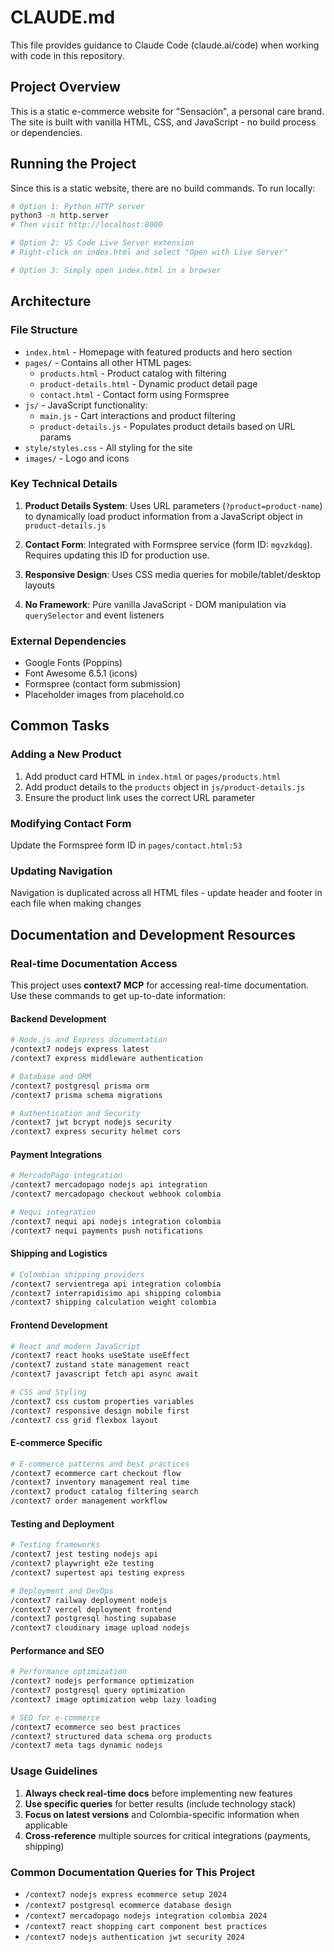 # CLAUDE.md

This file provides guidance to Claude Code (claude.ai/code) when working with code in this repository.

## Project Overview

This is a static e-commerce website for "Sensación", a personal care brand. The site is built with vanilla HTML, CSS, and JavaScript - no build process or dependencies.

## Running the Project

Since this is a static website, there are no build commands. To run locally:

```bash
# Option 1: Python HTTP server
python3 -m http.server
# Then visit http://localhost:8000

# Option 2: VS Code Live Server extension
# Right-click on index.html and select "Open with Live Server"

# Option 3: Simply open index.html in a browser
```

## Architecture

### File Structure
- `index.html` - Homepage with featured products and hero section
- `pages/` - Contains all other HTML pages:
  - `products.html` - Product catalog with filtering
  - `product-details.html` - Dynamic product detail page
  - `contact.html` - Contact form using Formspree
- `js/` - JavaScript functionality:
  - `main.js` - Cart interactions and product filtering
  - `product-details.js` - Populates product details based on URL params
- `style/styles.css` - All styling for the site
- `images/` - Logo and icons

### Key Technical Details

1. **Product Details System**: Uses URL parameters (`?product=product-name`) to dynamically load product information from a JavaScript object in `product-details.js`

2. **Contact Form**: Integrated with Formspree service (form ID: `mgvzkdqg`). Requires updating this ID for production use.

3. **Responsive Design**: Uses CSS media queries for mobile/tablet/desktop layouts

4. **No Framework**: Pure vanilla JavaScript - DOM manipulation via `querySelector` and event listeners

### External Dependencies
- Google Fonts (Poppins)
- Font Awesome 6.5.1 (icons)
- Formspree (contact form submission)
- Placeholder images from placehold.co

## Common Tasks

### Adding a New Product
1. Add product card HTML in `index.html` or `pages/products.html`
2. Add product details to the `products` object in `js/product-details.js`
3. Ensure the product link uses the correct URL parameter

### Modifying Contact Form
Update the Formspree form ID in `pages/contact.html:53`

### Updating Navigation
Navigation is duplicated across all HTML files - update header and footer in each file when making changes

## Documentation and Development Resources

### Real-time Documentation Access
This project uses **context7 MCP** for accessing real-time documentation. Use these commands to get up-to-date information:

#### Backend Development
```bash
# Node.js and Express documentation
/context7 nodejs express latest
/context7 express middleware authentication

# Database and ORM
/context7 postgresql prisma orm
/context7 prisma schema migrations

# Authentication and Security
/context7 jwt bcrypt nodejs security
/context7 express security helmet cors
```

#### Payment Integrations
```bash
# MercadoPago integration
/context7 mercadopago nodejs api integration
/context7 mercadopago checkout webhook colombia

# Nequi integration  
/context7 nequi api nodejs integration colombia
/context7 nequi payments push notifications
```

#### Shipping and Logistics
```bash
# Colombian shipping providers
/context7 servientrega api integration colombia
/context7 interrapidisimo api shipping colombia
/context7 shipping calculation weight colombia
```

#### Frontend Development
```bash
# React and modern JavaScript
/context7 react hooks useState useEffect
/context7 zustand state management react
/context7 javascript fetch api async await

# CSS and Styling
/context7 css custom properties variables
/context7 responsive design mobile first
/context7 css grid flexbox layout
```

#### E-commerce Specific
```bash
# E-commerce patterns and best practices
/context7 ecommerce cart checkout flow
/context7 inventory management real time
/context7 product catalog filtering search
/context7 order management workflow
```

#### Testing and Deployment
```bash
# Testing frameworks
/context7 jest testing nodejs api
/context7 playwright e2e testing
/context7 supertest api testing express

# Deployment and DevOps
/context7 railway deployment nodejs
/context7 vercel deployment frontend
/context7 postgresql hosting supabase
/context7 cloudinary image upload nodejs
```

#### Performance and SEO
```bash
# Performance optimization
/context7 nodejs performance optimization
/context7 postgresql query optimization
/context7 image optimization webp lazy loading

# SEO for e-commerce
/context7 ecommerce seo best practices
/context7 structured data schema org products
/context7 meta tags dynamic nodejs
```

### Usage Guidelines
1. **Always check real-time docs** before implementing new features
2. **Use specific queries** for better results (include technology stack)
3. **Focus on latest versions** and Colombia-specific information when applicable
4. **Cross-reference** multiple sources for critical integrations (payments, shipping)

### Common Documentation Queries for This Project
- `/context7 nodejs express ecommerce setup 2024`
- `/context7 postgresql ecommerce database design`
- `/context7 mercadopago nodejs integration colombia 2024`
- `/context7 react shopping cart component best practices`
- `/context7 nodejs authentication jwt security 2024`